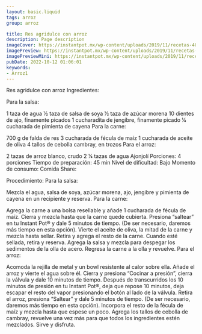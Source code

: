 ```yaml
---
layout: basic.liquid
tags: arroz
group: arroz

title: Res agridulce con arroz
description: Page description
imageCover: https://instantpot.mx/wp-content/uploads/2019/11/recetas-40.jpg
imagePreview: https://instantpot.mx/wp-content/uploads/2019/11/recetas-40.jpg
imagePreviewMini: https://instantpot.mx/wp-content/uploads/2019/11/recetas-40.jpg
pubDate: 2022-10-12 01:06:01
keywords:
- Arroz1
---
```


Res agridulce con arroz
Ingredientes:

Para la salsa:

1 taza de agua
1⁄2 taza de salsa de soya
1⁄2 taza de azúcar morena
10 dientes de ajo, finamente picados
1 cucharadita de jengibre, finamente picado
1⁄4 cucharada de pimienta de cayena
Para la carne:

700 g de falda de res
3 cucharada de fécula de maíz
1 cucharada de aceite de oliva
4 tallos de cebolla cambray, en trozos
Para el arroz:

2 tazas de arroz blanco, crudo
2 1⁄4 tazas de agua
Ajonjolí
Porciones:
4 porciones
Tiempo de preparación:
45 min
Nivel de dificultad:
Bajo
Momento de consumo:
Comida
Share:
  
Procedimiento:
Para la salsa:

Mezcla el agua, salsa de soya, azúcar morena, ajo, jengibre y pimienta de cayena en un recipiente y reserva.
Para la carne:

Agrega la carne a una bolsa resellable y añade 1 cucharada de fécula de maíz. Cierra y mezcla hasta que la carne quede cubierta.
Presiona “saltear” en tu ​Instant Pot® ​y dale 5 minutos de tiempo. (De ser necesario, daremos más tiempo en esta opción).
Vierte el aceite de oliva, la mitad de la carne y mezcla hasta sellar. Retira y agrega el resto de la carne. Cuando esté sellada, retira y reserva.
Agrega la salsa y mezcla para despegar los sedimentos de la olla de acero. Regresa la carne a la olla y revuelve.
Para el arroz:

Acomoda la rejilla de metal y un bowl resistente al calor sobre ella. Añade el arroz y vierte el agua sobre él.
Cierra​ ​y presiona “Cocinar a presión”, cierra la válvula y dale 10 minutos de tiempo.
Después de transcurridos los 10 minutos de presión en tu ​Instant Pot®​,  deja que repose 10 minutos, deja escapar el resto del vapor presionando el botón al  lado de la válvula.
Retira el arroz, presiona “Saltear” y dale 5 minutos de tiempo. (De ser necesario,  daremos más tiempo en esta opción).
Incorpora el resto de la fécula de maíz y mezcla hasta que espese un poco.
Agrega los tallos de cebolla de cambray, revuelve una vez más para que todos los  ingredientes estén mezclados. Sirve y disfruta.